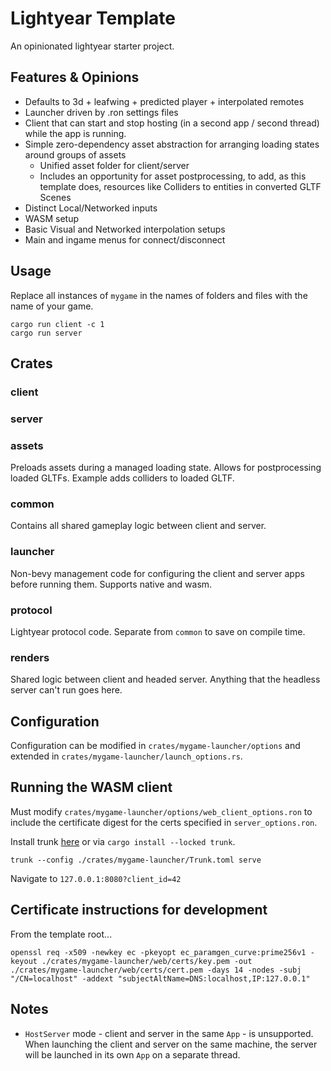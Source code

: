 # Lightyear Template

An opinionated lightyear starter project.

## Features & Opinions
- Defaults to 3d + leafwing + predicted player + interpolated remotes
- Launcher driven by .ron settings files
- Client that can start and stop hosting (in a second app / second thread) while the app is running.
- Simple zero-dependency asset abstraction for arranging loading states around groups of assets
    - Unified asset folder for client/server
    - Includes an opportunity for asset postprocessing, to add, as this template does, resources like Colliders to entities in converted GLTF Scenes
- Distinct Local/Networked inputs
- WASM setup
- Basic Visual and Networked interpolation setups
- Main and ingame menus for connect/disconnect

## Usage

Replace all instances of `mygame` in the names of folders and files with the name of your game. 

```
cargo run client -c 1
cargo run server
```

## Crates

### client

### server

### assets
Preloads assets during a managed loading state. Allows for postprocessing loaded GLTFs. Example adds colliders to loaded GLTF.

### common 
Contains all shared gameplay logic between client and server.

### launcher
Non-bevy management code for configuring the client and server apps before running them. Supports native and wasm.

### protocol
Lightyear protocol code. Separate from `common` to save on compile time.

### renders
Shared logic between client and headed server. Anything that the headless server can't run goes here.


## Configuration

Configuration can be modified in `crates/mygame-launcher/options` and extended in `crates/mygame-launcher/launch_options.rs`.

## Running the WASM client

Must modify `crates/mygame-launcher/options/web_client_options.ron` to include the certificate digest for the certs specified in `server_options.ron`.

Install trunk [here](https://trunkrs.dev/) or via `cargo install --locked trunk`.

```
trunk --config ./crates/mygame-launcher/Trunk.toml serve
```

Navigate to `127.0.0.1:8080?client_id=42`

## Certificate instructions for development

From the template root...

```
openssl req -x509 -newkey ec -pkeyopt ec_paramgen_curve:prime256v1 -keyout ./crates/mygame-launcher/web/certs/key.pem -out ./crates/mygame-launcher/web/certs/cert.pem -days 14 -nodes -subj "/CN=localhost" -addext "subjectAltName=DNS:localhost,IP:127.0.0.1"
```

## Notes

- `HostServer` mode - client and server in the same `App` - is unsupported. When launching the client and server on the same machine, the server will be launched in its own `App` on a separate thread.
